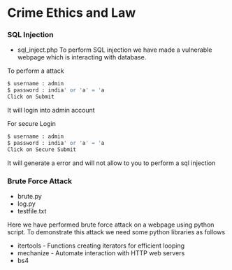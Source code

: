 # Crime Ethics and Law

### SQL Injection

  - sql_inject.php
To perform SQL injection we have made a vulnerable webpage which is interacting with database.

To perform a attack  
```sh
$ username : admin
$ password : india' or 'a' = 'a
Click on Submit
```

It will login into admin account

For secure Login
```sh
$ username : admin
$ password : india' or 'a' = 'a
Click on Secure Submit
```

It will generate a error and will not allow to you to perform a sql injection



### Brute Force Attack
  - brute.py
  - log.py
  - testfile.txt
  
Here we have performed brute force attack on a webpage using python script. To demonstrate this attack we need some python libraries as follows
  - itertools - Functions creating iterators for efficient looping
  - mechanize - Automate interaction with HTTP web servers
  - bs4
  

